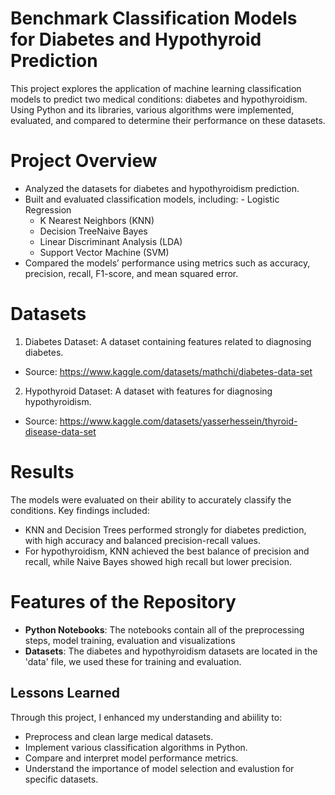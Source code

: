 # Benchmark Classification Models for Diabetes and Hypothyroid Prediction
This project explores the application of machine learning classification models to predict two medical conditions: diabetes and hypothyroidism. Using Python and its libraries, various algorithms were implemented, evaluated, and compared to determine their performance on these datasets.

# Project Overview
- Analyzed the datasets for diabetes and hypothyroidism prediction.
- Built and evaluated classification models, including:
		- Logistic Regression
  	- K Nearest Neighbors (KNN)
  	- Decision TreeNaive Bayes
  	- Linear Discriminant Analysis (LDA)
  	- Support Vector Machine (SVM)
- Compared the models’ performance using metrics such as accuracy, precision, recall, F1-score, and mean squared error.
# Datasets
1. Diabetes Dataset: A dataset containing features related to diagnosing diabetes.
- Source: https://www.kaggle.com/datasets/mathchi/diabetes-data-set
2. Hypothyroid Dataset: A dataset with features for diagnosing hypothyroidism.
- Source: https://www.kaggle.com/datasets/yasserhessein/thyroid-disease-data-set
# Results
The models were evaluated on their ability to accurately classify the conditions. Key findings included:
- KNN and Decision Trees performed strongly for diabetes prediction, with high accuracy and balanced precision-recall values.
- For hypothyroidism, KNN achieved the best balance of precision and recall, while Naive Bayes showed high recall but lower precision.
# Features of the Repository
- **Python Notebooks**: The notebooks contain all of the preprocessing steps, model training, evaluation and visualizations
- **Datasets**: The diabetes and hypothyroidism datasets are located in the 'data' file, we used these for training and evaluation.
## Lessons Learned 
Through this project, I enhanced my understanding and abiility to:
- Preprocess and clean large medical datasets.
- Implement various classification algorithms in Python.
- Compare and interpret model performance metrics.
- Understand the importance of model selection and evalustion for specific datasets.
  

